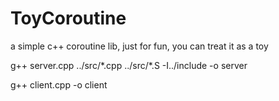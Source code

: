 # ToyCoroutine
a simple c++ coroutine lib, just for fun, you can treat it as a toy

g++ server.cpp ../src/\*.cpp ../src/\*.S -I../include -o server

g++ client.cpp -o client

